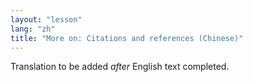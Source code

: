 ```yaml
---
layout: "lesson"
lang: "zh"
title: "More on: Citations and references (Chinese)"
---
```

Translation to be added _after_ English text completed.
